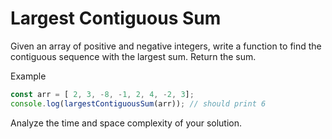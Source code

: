 # Largest Contiguous Sum

Given an array of positive and negative integers, write a function to find the contiguous sequence with the largest sum. Return the sum. 

Example
```js
const arr = [ 2, 3, -8, -1, 2, 4, -2, 3];
console.log(largestContiguousSum(arr)); // should print 6
```

Analyze the time and space complexity of your solution.